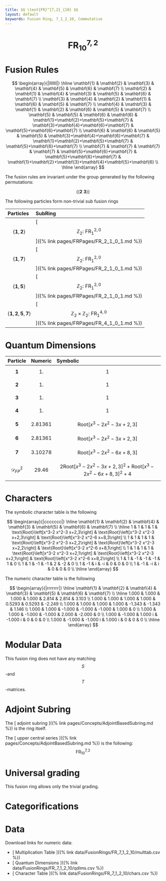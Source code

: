 ```yaml
---
title: $$ \text{FR}^{7,2}_{10} $$
layout: default
keywords: Fusion Ring, 7_1_2_10, Commutative
---
```

# $$ \text{FR}^{7,2}_{10} $$


# Fusion Rules

$$
\begin{array}{|lllllll|}
\hline
 \mathbf{1} & \mathbf{2} & \mathbf{3} & \mathbf{4} & \mathbf{5} & \mathbf{6} & \mathbf{7} \\
 \mathbf{2} & \mathbf{1} & \mathbf{4} & \mathbf{3} & \mathbf{5} & \mathbf{6} & \mathbf{7} \\
 \mathbf{3} & \mathbf{4} & \mathbf{2} & \mathbf{1} & \mathbf{6} & \mathbf{5} & \mathbf{7} \\
 \mathbf{4} & \mathbf{3} & \mathbf{1} & \mathbf{2} & \mathbf{6} & \mathbf{5} & \mathbf{7} \\
 \mathbf{5} & \mathbf{5} & \mathbf{6} & \mathbf{6} & \mathbf{1}+\mathbf{2}+\mathbf{5}+\mathbf{7} & \mathbf{3}+\mathbf{4}+\mathbf{6}+\mathbf{7} & \mathbf{5}+\mathbf{6}+\mathbf{7} \\
 \mathbf{6} & \mathbf{6} & \mathbf{5} & \mathbf{5} & \mathbf{3}+\mathbf{4}+\mathbf{6}+\mathbf{7} & \mathbf{1}+\mathbf{2}+\mathbf{5}+\mathbf{7} & \mathbf{5}+\mathbf{6}+\mathbf{7} \\
 \mathbf{7} & \mathbf{7} & \mathbf{7} & \mathbf{7} & \mathbf{5}+\mathbf{6}+\mathbf{7} & \mathbf{5}+\mathbf{6}+\mathbf{7} & \mathbf{1}+\mathbf{2}+\mathbf{3}+\mathbf{4}+\mathbf{5}+\mathbf{6} \\
\hline
\end{array}
$$


The fusion rules are invariant under the group generated by the following permutations:

$$ \left\{(\mathbf{2} \ \mathbf{3})\right\} $$


The following particles form non-trivial sub fusion rings

| Particles | SubRing |
| :------ | :------ |
| $$ \{\mathbf{1},\mathbf{2}\} $$ | [ $$ \mathbb{Z}_2:\ \text{FR}^{2,0}_{1} $$ ]({% link pages/FRPages/FR_2_1_0_1.md %}) |
| $$ \{\mathbf{1},\mathbf{7}\} $$ | [ $$ \mathbb{Z}_2:\ \text{FR}^{2,0}_{1} $$ ]({% link pages/FRPages/FR_2_1_0_1.md %}) |
| $$ \{\mathbf{1},\mathbf{5}\} $$ | [ $$ \mathbb{Z}_2:\ \text{FR}^{2,0}_{1} $$ ]({% link pages/FRPages/FR_2_1_0_1.md %}) |
| $$ \{\mathbf{1},\mathbf{2},\mathbf{5},\mathbf{7}\} $$ | [ $$ \mathbb{Z}_2\times \mathbb{Z}_2:\ \text{FR}^{4,0}_{1} $$ ]({% link pages/FRPages/FR_4_1_0_1.md %}) |


# Quantum Dimensions

| Particle | Numeric | Symbolic |
| :------ | :------ | :------ |
| $$ \mathbf{1} $$ | $$ 1. $$ | $$ 1 $$ |
| $$ \mathbf{2} $$ | $$ 1. $$ | $$ 1 $$ |
| $$ \mathbf{3} $$ | $$ 1. $$ | $$ 1 $$ |
| $$ \mathbf{4} $$ | $$ 1. $$ | $$ 1 $$ |
| $$ \mathbf{5} $$ | $$ 2.81361 $$ | $$ \text{Root}\left[x^3-2 x^2-3 x+2,3\right] $$ |
| $$ \mathbf{6} $$ | $$ 2.81361 $$ | $$ \text{Root}\left[x^3-2 x^2-3 x+2,3\right] $$ |
| $$ \mathbf{7} $$ | $$ 3.10278 $$ | $$ \text{Root}\left[x^3-2 x^2-6 x+8,3\right] $$ |
| $$ \mathcal{D}_{FP}^2 $$ | $$ 29.46 $$ | $$ 2 \text{Root}\left[x^3-2 x^2-3 x+2,3\right]^2+\text{Root}\left[x^3-2 x^2-6 x+8,3\right]^2+4 $$ |

# Characters

The symbolic character table is the following

$$
\begin{array}{|ccccccc|}
\hline
 \mathbf{1} & \mathbf{2} & \mathbf{4} & \mathbf{3} & \mathbf{5} & \mathbf{6} & \mathbf{7} \\
\hline
 1 & 1 & 1 & 1 & \text{Root}\left[x^3-2 x^2-3 x+2,3\right] & \text{Root}\left[x^3-2 x^2-3 x+2,3\right] & \text{Root}\left[x^3-2 x^2-6 x+8,3\right] \\
 1 & 1 & 1 & 1 & \text{Root}\left[x^3-2 x^2-3 x+2,2\right] & \text{Root}\left[x^3-2 x^2-3 x+2,2\right] & \text{Root}\left[x^3-2 x^2-6 x+8,1\right] \\
 1 & 1 & 1 & 1 & \text{Root}\left[x^3-2 x^2-3 x+2,1\right] & \text{Root}\left[x^3-2 x^2-3 x+2,1\right] & \text{Root}\left[x^3-2 x^2-6 x+8,2\right] \\
 1 & 1 & -1 & -1 & -1 & 1 & 0 \\
 1 & 1 & -1 & -1 & 2 & -2 & 0 \\
 1 & -1 & i & -i & 0 & 0 & 0 \\
 1 & -1 & -i & i & 0 & 0 & 0 \\
\hline
\end{array}
$$

The numeric character table is the following

$$
\begin{array}{|rrrrrrr|}
\hline
 \mathbf{1} & \mathbf{2} & \mathbf{4} & \mathbf{3} & \mathbf{5} & \mathbf{6} & \mathbf{7} \\
\hline
 1.000 & 1.000 & 1.000 & 1.000 & 2.814 & 2.814 & 3.103 \\
 1.000 & 1.000 & 1.000 & 1.000 & 0.5293 & 0.5293 & -2.249 \\
 1.000 & 1.000 & 1.000 & 1.000 & -1.343 & -1.343 & 1.146 \\
 1.000 & 1.000 & -1.000 & -1.000 & -1.000 & 1.000 & 0 \\
 1.000 & 1.000 & -1.000 & -1.000 & 2.000 & -2.000 & 0 \\
 1.000 & -1.000 & 1.000 i & -1.000 i & 0 & 0 & 0 \\
 1.000 & -1.000 & -1.000 i & 1.000 i & 0 & 0 & 0 \\
\hline
\end{array}
$$

# Modular Data

This fusion ring does not have any matching $$ S $$-and $$ T $$-matrices.

# Adjoint Subring

The [ adjoint subring ]({% link pages/Concepts/AdjointBasedSubring.md %}) is the ring itself.

The [ upper central series ]({% link pages/Concepts/AdjointBasedSubring.md %}) is the following:
$$ \text{FR}^{7,2}_{10} $$

# Universal grading

This fusion ring allows only the trivial grading.

# Categorifications



# Data

Download links for numeric data:

* [ Multiplication Table ]({% link data/FusionRings/FR_7_1_2_10/multtab.csv %})
* [ Quantum Dimensions ]({% link data/FusionRings/FR_7_1_2_10/qdims.csv %})
* [ Character Table ]({% link data/FusionRings/FR_7_1_2_10/chars.csv %})